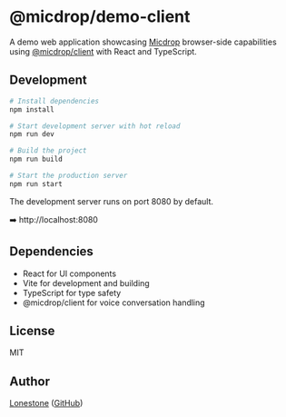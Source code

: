 # @micdrop/demo-client

A demo web application showcasing [Micdrop](../../README.md) browser-side capabilities using [@micdrop/client](../client/README.md) with React and TypeScript.

## Development

```bash
# Install dependencies
npm install

# Start development server with hot reload
npm run dev

# Build the project
npm run build

# Start the production server
npm run start
```

The development server runs on port 8080 by default.

➡️ http://localhost:8080

## Dependencies

- React for UI components
- Vite for development and building
- TypeScript for type safety
- @micdrop/client for voice conversation handling

## License

MIT

## Author

[Lonestone](https://www.lonestone.io) ([GitHub](https://github.com/lonestone))
